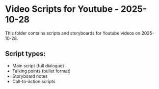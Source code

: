 # Video Scripts for Youtube - 2025-10-28

This folder contains scripts and storyboards for Youtube videos on 2025-10-28.

## Script types:
- Main script (full dialogue)
- Talking points (bullet format)
- Storyboard notes
- Call-to-action scripts

